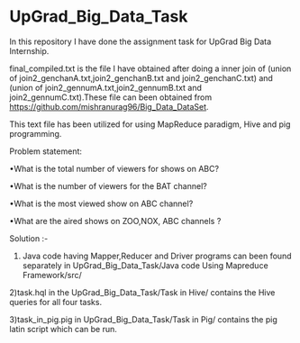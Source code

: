 # UpGrad_Big_Data_Task

In this repository I have done the assignment task for UpGrad Big Data Internship.


final_compiled.txt is the file I have obtained after doing a inner join of (union of join2_genchanA.txt,join2_genchanB.txt and join2_genchanC.txt) and (union of join2_gennumA.txt,join2_gennumB.txt and join2_gennumC.txt).These file can been obtained from https://github.com/mishranurag96/Big_Data_DataSet.

This text file has been utilized for using MapReduce paradigm, Hive and pig programming.

Problem statement: 

•What is the total number of viewers for shows on ABC?

•What is the number of viewers for the BAT channel? 

•What is the most viewed show on ABC channel?

•What are the aired shows on ZOO,NOX, ABC channels ?

Solution :-

1) Java code having Mapper,Reducer and Driver programs can been found separately in UpGrad_Big_Data_Task/Java code Using Mapreduce Framework/src/

2)task.hql in the UpGrad_Big_Data_Task/Task in Hive/ contains the Hive queries for all four tasks.

3)task_in_pig.pig in UpGrad_Big_Data_Task/Task in Pig/ contains the pig latin script which can be run.

